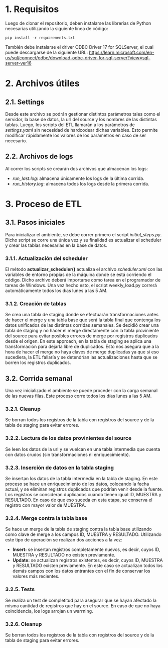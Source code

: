 # 1. Requisitos
Luego de clonar el repositorio, deben instalarse las librerías de Python necesarias utilizando la siguiente línea de código:
```
pip install -r requirements.txt
```
También debe instalarse el driver ODBC Driver 17 for SQLServer, el cual puede descargarse de la siguiente URL:
<https://learn.microsoft.com/en-us/sql/connect/odbc/download-odbc-driver-for-sql-server?view=sql-server-ver16>

# 2. Archivos útiles 
## 2.1. Settings
Desde este archivo se podrán gestionar distintos parámetros tales como el servidor, la base de datos, la url del source y los nombres de las distintas tablas. Luego, los scripts del ETL llamarán a los parámetros de *settings.yaml* sin necesidad de hardcodear dichas variables. Esto permite modificar rápidamente los valores de los parámetros en caso de ser necesario.

## 2.2. Archivos de logs
Al correr los scripts se crearán dos archivos que almacenan los logs:
* *run_last.log*: almacena únicamente los logs de la última corrida.
* *run_history.log*: almacena todos los logs desde la primera corrida.

# 3. Proceso de ETL
## 3.1. Pasos iniciales
Para inicializar el ambiente, se debe correr primero el script *initial_steps.py*. Dicho script se corre una única vez y su finalidad es actualizar el scheduler y crear las tablas necesarias en la base de datos.

### 3.1.1. Actualización del scheduler
El método **actualizar_scheduler()** actualiza el archivo *scheduler.xml* con las variables de entorno propias de la máquina donde se está corriendo el código. Dicho archivo deberá importarse como tarea en el programador de tareas de Windows. Una vez hecho esto, el script weekly_load.py correrá automáticamente todos los días lunes a las 5 AM.

### 3.1.2. Creación de tablas
Se crea una tabla de staging donde se efectuarán transformaciones antes de hacer el merge y una tabla base que será la tabla final que contenga los datos unificados de las distintas corridas semanales.
Se decidió crear una tabla de staging y no hacer el merge directamente con la tabla proviniente del source para evitar posibles errores de merge por registros duplicados desde el origen. En este approach, en la tabla de staging se aplica una transformación para dejarla libre de duplicados. Esto nos asegura que a la hora de hacer el merge no haya claves de merge duplicadas ya que si eso sucediera, la ETL fallaría y se detendrían las actualizaciones hasta que se borren los registros duplicados.

## 3.2. Corrida semanal
Una vez inicializado el ambiente se puede proceder con la carga semanal de las nuevas filas. Este proceso corre todos los días lunes a las 5 AM.

### 3.2.1. Cleanup
Se borran todos los registros de la tabla con registros del source y de la tabla de staging para evitar errores.

### 3.2.2. Lectura de los datos provinientes del source
Se leen los datos de la url y se vuelcan en una tabla intermedia que cuenta con datos crudos (sin transformaciones ni enriquecimiento).

### 3.2.3. Inserción de datos en la tabla staging
Se insertan los datos de la tabla intermedia en la tabla de staging. En este proceso se hace un enriquecimiento de los datos, colocando la fecha actual, y se eliminan registros duplicados que podrían venir desde la fuente.
Los registros se consideran duplicados cuando tienen igual ID, MUESTRA y RESULTADO. En caso de que eso suceda en esta etapa, se conserva el registro con mayor valor de MUESTRA. 

### 3.2.4. Merge contra la tabla base
Se hace un merge de la tabla de staging contra la tabla base utilizando como clave de merge a los campos ID, MUESTRA y RESULTADO. Utilizando este tipo de operación se realizan dos acciones a la vez:
* **Insert:** se insertan registros completamente nuevos, es decir, cuyos ID, MUESTRA y RESULTADO no existen previamente.
* **Update:** se actualizan registros existentes, es decir, cuyos ID, MUESTRA y RESULTADO existen previamente. En este caso se actualizan todos los demás campos con los datos entrantes con el fin de conservar los valores más recientes.

### 3.2.5. Tests
Se realiza un test de completitud para asegurar que se hayan afectado la misma cantidad de registros que hay en el source. En caso de que no haya coincidencia, los logs arrojan un warrning.

### 3.2.6. Cleanup
Se borran todos los registros de la tabla con registros del source y de la tabla de staging para evitar errores.
